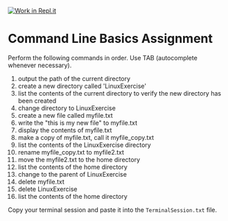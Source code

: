 [![Work in Repl.it](https://classroom.github.com/assets/work-in-replit-14baed9a392b3a25080506f3b7b6d57f295ec2978f6f33ec97e36a161684cbe9.svg)](https://classroom.github.com/online_ide?assignment_repo_id=3650799&assignment_repo_type=AssignmentRepo)
# Command Line Basics Assignment

Perform the following commands in order. Use TAB (autocomplete whenever necessary).  

1. output the path of the current directory
2. create a new directory called 'LinuxExercise'
3. list the contents of the current directory to verify the new directory has been created
4. change directory to LinuxExercise
5. create a new file called myfile.txt
6. write the "this is my new file" to myfile.txt
7. display the contents of myfile.txt
8. make a copy of myfile.txt, call it myfile_copy.txt
9. list the contents of the LinuxExercise directory
10. rename myfile_copy.txt to myfile2.txt
11. move the myfile2.txt to the home directory
12. list the contents of the home directory
13. change to the parent of LinuxExercise
14. delete myfile.txt
15. delete LinuxExercise
16. list the contents of the home directory


Copy your terminal session and paste it into the `TerminalSession.txt` file.
